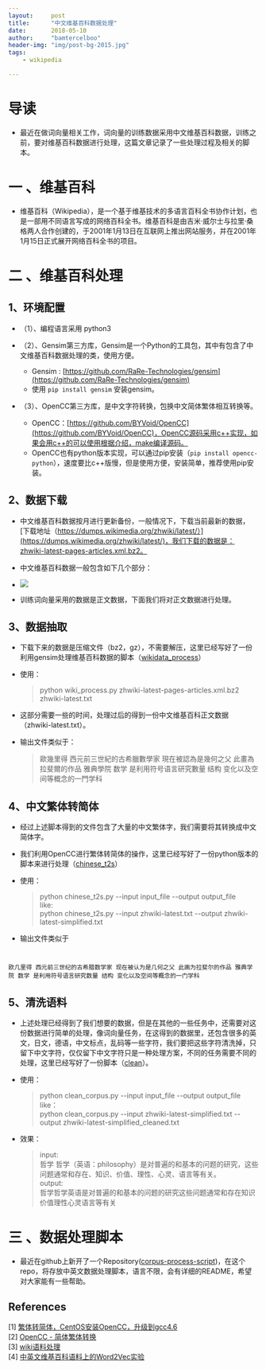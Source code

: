 ```yaml
---
layout:     post
title:      "中文维基百科数据处理"
date:       2018-05-10
author:     "bamtercelboo"
header-img: "img/post-bg-2015.jpg"
tags:
    - wikipedia

---
```



# 导读  #

- 最近在做词向量相关工作，词向量的训练数据采用中文维基百科数据，训练之前，要对维基百科数据进行处理，这篇文章记录了一些处理过程及相关的脚本。

# 一 、维基百科  #

-  维基百科（Wikipedia），是一个基于维基技术的多语言百科全书协作计划，也是一部用不同语言写成的网络百科全书。维基百科是由吉米·威尔士与拉里·桑格两人合作创建的，于2001年1月13日在互联网上推出网站服务，并在2001年1月15日正式展开网络百科全书的项目。

# 二 、维基百科处理  #

## 1、环境配置 ##

- （1）、编程语言采用 python3
- （2）、Gensim第三方库，Gensim是一个Python的工具包，其中有包含了中文维基百科数据处理的类，使用方便。
	- Gensim : [https://github.com/RaRe-Technologies/gensim](https://github.com/RaRe-Technologies/gensim)
	- 使用 `pip install gensim` 安装gensim。

- （3）、OpenCC第三方库，是中文字符转换，包换中文简体繁体相互转换等。
	- OpenCC：[https://github.com/BYVoid/OpenCC](https://github.com/BYVoid/OpenCC)，OpenCC源码采用c++实现，如果会用c++的可以使用根据介绍，make编译源码。
	- OpenCC也有python版本实现，可以通过pip安装（`pip install opencc-python`），速度要比c++版慢，但是使用方便，安装简单，推荐使用pip安装。


## 2、数据下载 ##

- 中文维基百科数据按月进行更新备份，一般情况下，下载当前最新的数据，[下载地址（https://dumps.wikimedia.org/zhwiki/latest/）](https://dumps.wikimedia.org/zhwiki/latest/)，我们下载的数据是：zhwiki-latest-pages-articles.xml.bz2。

- 中文维基百科数据一般包含如下几个部分：
- ![](https://i.imgur.com/KsLfRqK.jpg)

- 训练词向量采用的数据是正文数据，下面我们将对正文数据进行处理。


## 3、数据抽取 ##

- 下载下来的数据是压缩文件（bz2，gz），不需要解压，这里已经写好了一份利用gensim处理维基百科数据的脚本（[wikidata_process](https://github.com/bamtercelboo/corpus_process_script/tree/master/wikidata_process)）

- 使用：
	>python wiki_process.py zhwiki-latest-pages-articles.xml.bz2 zhwiki-latest.txt

- 这部分需要一些的时间，处理过后的得到一份中文维基百科正文数据（zhwiki-latest.txt）。

- 输出文件类似于：  
	>歐幾里得 西元前三世紀的古希臘數學家 現在被認為是幾何之父 此畫為拉斐爾的作品 雅典學院 数学 是利用符号语言研究數量 结构 变化以及空间等概念的一門学科

## 4、中文繁体转简体 ##

- 经过上述脚本得到的文件包含了大量的中文繁体字，我们需要将其转换成中文简体字。

- 我们利用OpenCC进行繁体转简体的操作，这里已经写好了一份python版本的脚本来进行处理（[chinese_t2s](https://github.com/bamtercelboo/corpus_process_script/tree/master/chinese_t2s)）

- 使用：
	>python chinese_t2s.py --input input_file --output output_file  
	like:  
	python chinese_t2s.py --input zhwiki-latest.txt --output zhwiki-latest-simplified.txt

- 输出文件类似于
#
	欧几里得 西元前三世纪的古希腊数学家 现在被认为是几何之父 此画为拉斐尔的作品 雅典学院 数学 是利用符号语言研究数量 结构 变化以及空间等概念的一门学科

## 5、清洗语料 ##

- 上述处理已经得到了我们想要的数据，但是在其他的一些任务中，还需要对这份数据进行简单的处理，像词向量任务，在这得到的数据里，还包含很多的英文，日文，德语，中文标点，乱码等一些字符，我们要把这些字符清洗掉，只留下中文字符，仅仅留下中文字符只是一种处理方案，不同的任务需要不同的处理，这里已经写好了一份脚本（[clean](https://github.com/bamtercelboo/corpus_process_script/tree/master/clean)）。

- 使用：
	>python clean_corpus.py --input input_file --output output_file  
	like：  
	python clean_corpus.py --input zhwiki-latest-simplified.txt --output zhwiki-latest-simplified_cleaned.txt

- 效果：
	>input:  
	哲学	哲学（英语：philosophy）是对普遍的和基本的问题的研究，这些问题通常和存在、知识、价值、理性、心灵、语言等有关。  
	output:  
	哲学哲学英语是对普遍的和基本的问题的研究这些问题通常和存在知识价值理性心灵语言等有关

# 三 、数据处理脚本  #

- 最近在github上新开了一个Repository([corpus-process-script](https://github.com/bamtercelboo/corpus_process_script))，在这个repo，将存放中英文数据处理脚本，语言不限，会有详细的README，希望对大家能有一些帮助。

## References  ##

[1] [繁体转简体，CentOS安装OpenCC，升级到gcc4.6](http://www.linuxdown.net/install/soft/2016/0122/4445.html)  
[2] [OpenCC - 简体繁体转换](https://www.jianshu.com/p/834a02d085b6)  
[3] [wiki语料处理](http://www.cnblogs.com/chenbjin/p/5635853.html)  
[4] [中英文维基百科语料上的Word2Vec实验](http://www.52nlp.cn/%E4%B8%AD%E8%8B%B1%E6%96%87%E7%BB%B4%E5%9F%BA%E7%99%BE%E7%A7%91%E8%AF%AD%E6%96%99%E4%B8%8A%E7%9A%84word2vec%E5%AE%9E%E9%AA%8C)

